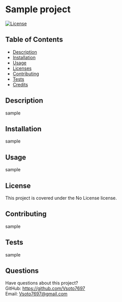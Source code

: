 # Sample project
  [![License](https://img.shields.io/badge/License-Boost%201.0-lightblue.svg)](https://www.boost.org/LICENSE_1_0.txt)
  ## Table of Contents
  * [Description](#Description)
  * [Installation](#Installation)
  * [Usage](#Usage)
  * [Licenses](#License)
  * [Contributing](#Contribution)
  * [Tests](#Test)
  * [Credits](#Credits)
  ## Description
  sample
  ## Installation
  sample
  ## Usage
  sample
  ## License  
  This project is covered under the No License license.
  ## Contributing
  sample
  ## Tests
  sample
  ## Questions
  Have questions about this project?  
  GitHub: https://github.com/Vsoto7697  
  Email: Vsoto7697@gmail.com
